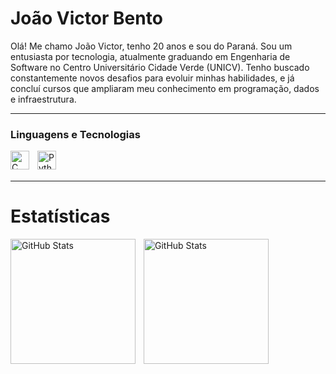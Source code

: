 # João Victor Bento


Olá! Me chamo João Victor, tenho 20 anos e sou do Paraná. Sou um entusiasta por tecnologia, atualmente graduando em Engenharia de Software no Centro Universitário Cidade Verde (UNICV). Tenho buscado constantemente novos desafios para evoluir minhas habilidades, e já concluí cursos que ampliaram meu conhecimento em programação, dados e infraestrutura.

---

### Linguagens e Tecnologias

<img 
    align="left" 
    alt="C"
    title="C" 
    width="30px" 
    style="padding-right: 10px;" 
    src="https://skillicons.dev/icons?i=c" width="40" title="Linguagem C" style="padding-right:10px;"
/>

<img 
    align="left" 
    alt="Python" 
    title="Python"
    width="30px" 
    style="padding-right: 10px;" 
    src="https://cdn.jsdelivr.net/gh/devicons/devicon/icons/python/python-original.svg" 
/>

<br/>
<br/>

---


# Estatísticas 

<p>
  <img 
    align="left" 
    alt="GitHub Stats" 
    height="200" 
    style="padding-right: 10px;" 
    src="https://github-readme-stats.vercel.app/api?username=ojoaobento&show_icons=true&theme=react&include_all_commits=true&locale=pt-br&hide_border=true&bg_color=0D1117&text_color=C9D1D9&title_color=58A6FF&icon_color=1F6FEB&border_color=30363D" 
  alt="Estatísticas GitHub"
  />

<img 
      align="left" 
      alt="GitHub Stats" 
      height="200" 
      src="https://github-readme-stats.vercel.app/api/top-langs/?username=ojoaobento&theme=react&layout=compact&custom_title=Tecnologias+Mais+Usadas&langs_count=6&hide_border=true&bg_color=0D1117&text_color=C9D1D9&title_color=58A6FF&icon_color=1F6FEB&border_color=30363D" 
  alt="Linguagens mais usadas" 
  />

</p>
